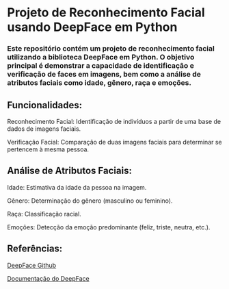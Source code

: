 <h1>Projeto de Reconhecimento Facial usando DeepFace em Python</h1>

<h3>Este repositório contém um projeto de reconhecimento facial utilizando a biblioteca DeepFace em Python.
  O objetivo principal é demonstrar a capacidade de identificação e verificação de faces em imagens, 
  bem como a análise de atributos faciais como idade, gênero, raça e emoções.</h3>

<h2>Funcionalidades:</h2>
Reconhecimento Facial: Identificação de indivíduos a partir de uma base de dados de imagens faciais.

Verificação Facial: Comparação de duas imagens faciais para determinar se pertencem à mesma pessoa.

<h2>Análise de Atributos Faciais:</h2>

Idade: Estimativa da idade da pessoa na imagem.

Gênero: Determinação do gênero (masculino ou feminino).

Raça: Classificação racial.

Emoções: Detecção da emoção predominante (feliz, triste, neutra, etc.).



<h2>Referências:</h2>


[DeepFace Github](https://github.com/serengil/deepface)

[Documentação do DeepFace](https://github.com/serengil/deepface#readme)
